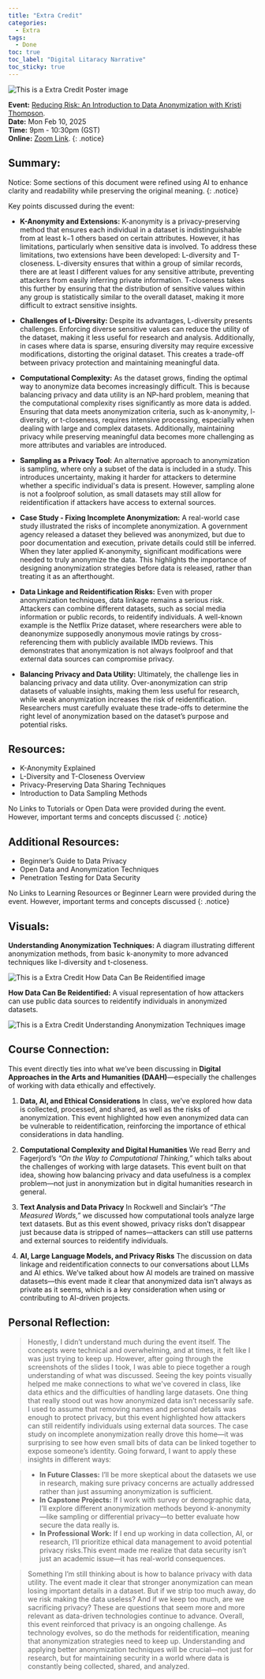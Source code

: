 ```yaml
---
title: "Extra Credit"
categories:
  - Extra
tags:
  - Done
toc: true
toc_label: "Digital Litaracy Narrative"
toc_sticky: true
---
```

![This is a Extra Credit Poster image](/assets/images/extra-credit-event.png "This is a Extra Credit Poster image.")

**Event:** [Reducing Risk: An Introduction to Data Anonymization with Kristi Thompson](https://nyu.libcal.com/event/13661742?f=h).
<br/>
**Date:** Mon Feb 10, 2025 
<br/>
**Time:** 9pm - 10:30pm (GST)
<br/>
**Online:** [Zoom Link](https://nyu.zoom.us/j/92900010001).
{: .notice}

## Summary:

Notice: Some sections of this document were refined using AI to enhance clarity and readability while preserving the original meaning.
{: .notice}

Key points discussed during the event:
* **K-Anonymity and Extensions:** K-anonymity is a privacy-preserving method that ensures each individual in a dataset is indistinguishable from at least k−1 others based on certain attributes. However, it has limitations, particularly when sensitive data is involved. To address these limitations, two extensions have been developed: L-diversity and T-closeness. L-diversity ensures that within a group of similar records, there are at least l different values for any sensitive attribute, preventing attackers from easily inferring private information. T-closeness takes this further by ensuring that the distribution of sensitive values within any group is statistically similar to the overall dataset, making it more difficult to extract sensitive insights.

* **Challenges of L-Diversity:** Despite its advantages, L-diversity presents challenges. Enforcing diverse sensitive values can reduce the utility of the dataset, making it less useful for research and analysis. Additionally, in cases where data is sparse, ensuring diversity may require excessive modifications, distorting the original dataset. This creates a trade-off between privacy protection and maintaining meaningful data.

* **Computational Complexity:** As the dataset grows, finding the optimal way to anonymize data becomes increasingly difficult. This is because balancing privacy and data utility is an NP-hard problem, meaning that the computational complexity rises significantly as more data is added. Ensuring that data meets anonymization criteria, such as k-anonymity, l-diversity, or t-closeness, requires intensive processing, especially when dealing with large and complex datasets. Additionally, maintaining privacy while preserving meaningful data becomes more challenging as more attributes and variables are introduced.

* **Sampling as a Privacy Tool:** An alternative approach to anonymization is sampling, where only a subset of the data is included in a study. This introduces uncertainty, making it harder for attackers to determine whether a specific individual's data is present. However, sampling alone is not a foolproof solution, as small datasets may still allow for reidentification if attackers have access to external sources.

* **Case Study - Fixing Incomplete Anonymization:** A real-world case study illustrated the risks of incomplete anonymization. A government agency released a dataset they believed was anonymized, but due to poor documentation and execution, private details could still be inferred. When they later applied K-anonymity, significant modifications were needed to truly anonymize the data. This highlights the importance of designing anonymization strategies before data is released, rather than treating it as an afterthought.

* **Data Linkage and Reidentification Risks:** Even with proper anonymization techniques, data linkage remains a serious risk. Attackers can combine different datasets, such as social media information or public records, to reidentify individuals. A well-known example is the Netflix Prize dataset, where researchers were able to deanonymize supposedly anonymous movie ratings by cross-referencing them with publicly available IMDb reviews. This demonstrates that anonymization is not always foolproof and that external data sources can compromise privacy.

* **Balancing Privacy and Data Utility:** Ultimately, the challenge lies in balancing privacy and data utility. Over-anonymization can strip datasets of valuable insights, making them less useful for research, while weak anonymization increases the risk of reidentification. Researchers must carefully evaluate these trade-offs to determine the right level of anonymization based on the dataset’s purpose and potential risks.

## Resources: 

* K-Anonymity Explained
* L-Diversity and T-Closeness Overview
* Privacy-Preserving Data Sharing Techniques
* Introduction to Data Sampling Methods

No Links to Tutorials or Open Data were provided during the event. However, important terms and concepts discussed
{: .notice}

## Additional Resources: 

* Beginner’s Guide to Data Privacy
* Open Data and Anonymization Techniques
* Penetration Testing for Data Security

No Links to Learning Resources or Beginner Learn were provided during the event. However, important terms and concepts discussed
{: .notice}

## Visuals: 

**Understanding Anonymization Techniques:** A diagram illustrating different anonymization methods, from basic k-anonymity to more advanced techniques like l-diversity and t-closeness.

![This is a Extra Credit How Data Can Be Reidentified image](/assets/images/extra-credit-howDataCanBeReidentified.png "This is a Extra Credit How Data Can Be Reidentified image.")

**How Data Can Be Reidentified:** A visual representation of how attackers can use public data sources to reidentify individuals in anonymized datasets.

![This is a Extra Credit Understanding Anonymization Techniques image](/assets/images/extra-credit-understandingAnonymizationTechniques.png "This is a Extra Credit Understanding Anonymization Techniques image.")

## Course Connection:

This event directly ties into what we’ve been discussing in **Digital Approaches in the Arts and Humanities (DAAH)**—especially the challenges of working with data ethically and effectively.

1. **Data, AI, and Ethical Considerations**
In class, we’ve explored how data is collected, processed, and shared, as well as the risks of anonymization. This event highlighted how even anonymized data can be vulnerable to reidentification, reinforcing the importance of ethical considerations in data handling.  

2. **Computational Complexity and Digital Humanities**
We read Berry and Fagerjord’s *“On the Way to Computational Thinking,”* which talks about the challenges of working with large datasets. This event built on that idea, showing how balancing privacy and data usefulness is a complex problem—not just in anonymization but in digital humanities research in general.

3. **Text Analysis and Data Privacy**
In Rockwell and Sinclair’s *“The Measured Words,”* we discussed how computational tools analyze large text datasets. But as this event showed, privacy risks don’t disappear just because data is stripped of names—attackers can still use patterns and external sources to reidentify individuals.

4. **AI, Large Language Models, and Privacy Risks**
The discussion on data linkage and reidentification connects to our conversations about LLMs and AI ethics. We’ve talked about how AI models are trained on massive datasets—this event made it clear that anonymized data isn’t always as private as it seems, which is a key consideration when using or contributing to AI-driven projects.

## Personal Reflection: 

> Honestly, I didn’t understand much during the event itself. The concepts were technical and overwhelming, and at times, it felt like I was just trying to keep up. However, after going through the screenshots of the slides I took, I was able to piece together a rough understanding of what was discussed. Seeing the key points visually helped me make connections to what we've covered in class, like data ethics and the difficulties of handling large datasets.
> One thing that really stood out was how anonymized data isn’t necessarily safe. I used to assume that removing names and personal details was enough to protect privacy, but this event highlighted how attackers can still reidentify individuals using external data sources. The case study on incomplete anonymization really drove this home—it was surprising to see how even small bits of data can be linked together to expose someone’s identity.
> Going forward, I want to apply these insights in different ways:

> * **In Future Classes:** I’ll be more skeptical about the datasets we use in research, making sure privacy concerns are actually addressed rather than just assuming anonymization is sufficient.
> * **In Capstone Projects:** If I work with survey or demographic data, I’ll explore different anonymization methods beyond k-anonymity—like sampling or differential privacy—to better evaluate how secure the data really is.
> * **In Professional Work:** If I end up working in data collection, AI, or research, I’ll prioritize ethical data management to avoid potential privacy risks.This event made me realize that data security isn’t just an academic issue—it has real-world consequences.

> Something I’m still thinking about is how to balance privacy with data utility. The event made it clear that stronger anonymization can mean losing important details in a dataset. But if we strip too much away, do we risk making the data useless? And if we keep too much, are we sacrificing privacy? These are questions that seem more and more relevant as data-driven technologies continue to advance.
> Overall, this event reinforced that privacy is an ongoing challenge. As technology evolves, so do the methods for reidentification, meaning that anonymization strategies need to keep up. Understanding and applying better anonymization techniques will be crucial—not just for research, but for maintaining security in a world where data is constantly being collected, shared, and analyzed.